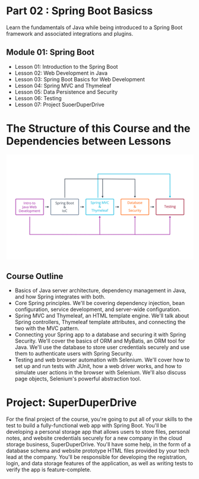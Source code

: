 # Part 02 : Spring Boot Basicss
Learn the fundamentals of Java while being introduced to a Spring Boot framework and associated integrations and plugins.

## Module 01:  Spring Boot
* Lesson 01: Introduction to the Spring Boot
* Lesson 02:  Web Development in Java
* Lesson 03: Spring Boot Basics for Web Development
* Lesson 04: Spring MVC and Thymeleaf
* Lesson 05: Data Persistence and Security
* Lesson 06: Testing
* Lesson 07: Project SuoerDuperDrive

# The Structure of this Course and the Dependencies between Lessons

![Course Structure](https://github.com/iamAkolab/udacity_javadev_nanodegree/blob/main/part2_spring_boot_basic/l0-30-course-outline.jpg)

## Course Outline
* Basics of Java server architecture, dependency management in Java, and how Spring integrates with both.
* Core Spring principles. We'll be covering dependency injection, bean configuration, service development, and server-wide configuration.
* Spring MVC and Thymeleaf, an HTML template engine. We'll talk about Spring controllers, Thymeleaf template attributes, and connecting the two with the MVC pattern.
* Connecting your Spring app to a database and securing it with Spring Security. We'll cover the basics of ORM and MyBatis, an ORM tool for Java. We'll use the database to store user credentials securely and use them to authenticate users with Spring Security.
* Testing and web browser automation with Selenium. We'll cover how to set up and run tests with JUnit, how a web driver works, and how to simulate user actions in the browser with Selenium. We'll also discuss page objects, Selenium's powerful abstraction tool.

# Project: SuperDuperDrive
For the final project of the course, you're going to put all of your skills to the test to build a fully-functional web app with Spring Boot. You'll be developing a personal storage app that allows users to store files, personal notes, and website credentials securely for a new company in the cloud storage business, SuperDuperDrive. You'll have some help, in the form of a database schema and website prototype HTML files provided by your tech lead at the company. You'll be responsible for developing the registration, login, and data storage features of the application, as well as writing tests to verify the app is feature-complete.
